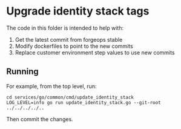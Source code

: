 # Upgrade identity stack tags

The code in this folder is intended to help with:

1. Get the latest commit from forgeops stable
2. Modify dockerfiles to point to the new commits
3. Replace customer environment step values to use new commits

## Running

For example, from the top level, run:

```shell script
cd services/go/common/cmd/update_identity_stack
LOG_LEVEL=info go run update_identity_stack.go --git-root ../../../../..
```

Then commit the changes.
